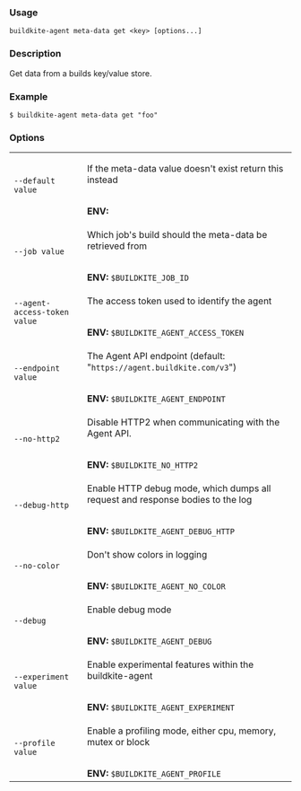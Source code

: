 <!--
  _____   ____    _   _  ____ _______   ______ _____ _____ _______ 
 |  __ \ / __ \  | \ | |/ __ \__   __| |  ____|  __ \_   _|__   __|
 | |  | | |  | | |  \| | |  | | | |    | |__  | |  | || |    | |   
 | |  | | |  | | | . ` | |  | | | |    |  __| | |  | || |    | |   
 | |__| | |__| | | |\  | |__| | | |    | |____| |__| || |_   | |   
 |_____/ \____/  |_| \_|\____/  |_|    |______|_____/_____|  |_|   

This file is auto-generated by script/update-agent-help.sh, please update the
agent CLI help in https://github.com/buildkite/agent and run the generation
script.

-->

### Usage

`buildkite-agent meta-data get <key> [options...]`

### Description

Get data from a builds key/value store.

### Example

    $ buildkite-agent meta-data get "foo"

### Options

<table>
<tr><td><code>--default value</code></td><td><p>If the meta-data value doesn't exist return this instead</p><br /><b>ENV:</b> <code></code></td>
<tr><td><code>--job value</code></td><td><p>Which job's build should the meta-data be retrieved from</p><br /><b>ENV:</b> <code>$BUILDKITE_JOB_ID</code></td>
<tr><td><code>--agent-access-token value</code></td><td><p>The access token used to identify the agent</p><br /><b>ENV:</b> <code>$BUILDKITE_AGENT_ACCESS_TOKEN</code></td>
<tr><td><code>--endpoint value</code></td><td><p>The Agent API endpoint (default: "<code>https://agent.buildkite.com/v3</code>")</p><br /><b>ENV:</b> <code>$BUILDKITE_AGENT_ENDPOINT</code></td>
<tr><td><code>--no-http2</code></td><td><p>Disable HTTP2 when communicating with the Agent API.</p><br /><b>ENV:</b> <code>$BUILDKITE_NO_HTTP2</code></td>
<tr><td><code>--debug-http</code></td><td><p>Enable HTTP debug mode, which dumps all request and response bodies to the log</p><br /><b>ENV:</b> <code>$BUILDKITE_AGENT_DEBUG_HTTP</code></td>
<tr><td><code>--no-color</code></td><td><p>Don't show colors in logging</p><br /><b>ENV:</b> <code>$BUILDKITE_AGENT_NO_COLOR</code></td>
<tr><td><code>--debug</code></td><td><p>Enable debug mode</p><br /><b>ENV:</b> <code>$BUILDKITE_AGENT_DEBUG</code></td>
<tr><td><code>--experiment value</code></td><td><p>Enable experimental features within the buildkite-agent</p><br /><b>ENV:</b> <code>$BUILDKITE_AGENT_EXPERIMENT</code></td>
<tr><td><code>--profile value</code></td><td><p>Enable a profiling mode, either cpu, memory, mutex or block</p><br /><b>ENV:</b> <code>$BUILDKITE_AGENT_PROFILE</code></td>
</table>
